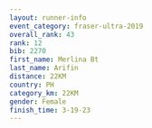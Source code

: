 ```yaml
---
layout: runner-info
event_category: fraser-ultra-2019 
overall_rank: 43
rank: 12
bib: 2270
first_name: Merlina Bt
last_name: Arifin
distance: 22KM
country: PH
category_km: 22KM
gender: Female
finish_time: 3-19-23
---
```

